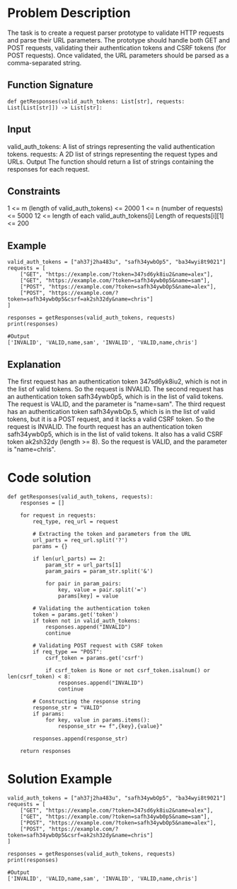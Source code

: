 # Problem Description
The task is to create a request parser prototype to validate HTTP requests and parse their URL parameters. The prototype should handle both GET and POST requests, validating their authentication tokens and CSRF tokens (for POST requests). Once validated, the URL parameters should be parsed as a comma-separated string.

## Function Signature
```
def getResponses(valid_auth_tokens: List[str], requests: List[List[str]]) -> List[str]:
```
## Input
valid_auth_tokens: A list of strings representing the valid authentication tokens.
requests: A 2D list of strings representing the request types and URLs.
Output
The function should return a list of strings containing the responses for each request.

## Constraints
1 <= m (length of valid_auth_tokens) <= 2000
1 <= n (number of requests) <= 5000
12 <= length of each valid_auth_tokens[i]
Length of requests[i][1] <= 200

## Example 
```
valid_auth_tokens = ["ah37j2ha483u", "safh34ywbOp5", "ba34wyi8t9021"]
requests = [
    ["GET", "https://example.com/?token=347sd6yk8iu2&name=alex"],
    ["GET", "https://example.com/?token=safh34ywb0p5&name=sam"],
    ["POST", "https://example.com/?token=safh34ywbOp5&name=alex"],
    ["POST", "https://example.com/?token=safh34ywb0p5&csrf=ak2sh32dy&name=chris"]
]

responses = getResponses(valid_auth_tokens, requests)
print(responses)

#Output
['INVALID', 'VALID,name,sam', 'INVALID', 'VALID,name,chris']

```

## Explanation
The first request has an authentication token 347sd6yk8iu2, which is not in the list of valid tokens. So the request is INVALID.
The second request has an authentication token safh34ywb0p5, which is in the list of valid tokens. The request is VALID, and the parameter is "name=sam".
The third request has an authentication token safh34ywbOp.5, which is in the list of valid tokens, but it is a POST request, and it lacks a valid CSRF token. So the request is INVALID.
The fourth request has an authentication token safh34ywb0p5, which is in the list of valid tokens. It also has a valid CSRF token ak2sh32dy (length >= 8). So the request is VALID, and the parameter is "name=chris".

# Code solution

```
def getResponses(valid_auth_tokens, requests):
    responses = []
    
    for request in requests:
        req_type, req_url = request
        
        # Extracting the token and parameters from the URL
        url_parts = req_url.split('?')
        params = {}
        
        if len(url_parts) == 2:
            param_str = url_parts[1]
            param_pairs = param_str.split('&')
            
            for pair in param_pairs:
                key, value = pair.split('=')
                params[key] = value
        
        # Validating the authentication token
        token = params.get('token')
        if token not in valid_auth_tokens:
            responses.append("INVALID")
            continue
        
        # Validating POST request with CSRF token
        if req_type == "POST":
            csrf_token = params.get('csrf')
            
            if csrf_token is None or not csrf_token.isalnum() or len(csrf_token) < 8:
                responses.append("INVALID")
                continue
        
        # Constructing the response string
        response_str = "VALID"
        if params:
            for key, value in params.items():
                response_str += f",{key},{value}"
        
        responses.append(response_str)
    
    return responses
```

# Solution Example 
```
valid_auth_tokens = ["ah37j2ha483u", "safh34ywbOp5", "ba34wyi8t9021"]
requests = [
    ["GET", "https://example.com/?token=347sd6yk8iu2&name=alex"],
    ["GET", "https://example.com/?token=safh34ywb0p5&name=sam"],
    ["POST", "https://example.com/?token=safh34ywbOp5&name=alex"],
    ["POST", "https://example.com/?token=safh34ywb0p5&csrf=ak2sh32dy&name=chris"]
]

responses = getResponses(valid_auth_tokens, requests)
print(responses)

#Output
['INVALID', 'VALID,name,sam', 'INVALID', 'VALID,name,chris']

```
